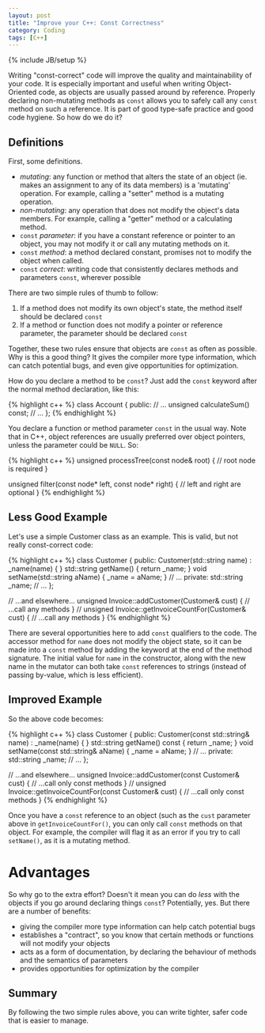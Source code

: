 ```yaml
---
layout: post
title: "Improve your C++: Const Correctness"
category: Coding
tags: [C++]
---
```

{% include JB/setup %}

Writing "const-correct" code will improve the quality and maintainability of your code.  It is especially important and useful when writing Object-Oriented code, as objects are usually passed around by reference.  Properly declaring non-mutating methods as `const` allows you to safely call any `const` method on such a reference.  It is part of good type-safe practice and good code hygiene. So how do we do it?

Definitions
-----------

First, some definitions.

 - *mutating*: any function or method that alters the state of an object (ie. makes an assignment to any of its data members) is a 'mutating' operation. For example, calling a "setter" method is a mutating operation.
 - *non-mutating*: any operation that does not modify the object's data members.  For example, calling a "getter" method or a calculating method.
 - `const` *parameter*: if you have a constant reference or pointer to an object, you may not modify it or call any mutating methods on it.
 - `const` *method*: a method declared constant, promises not to modify the object when called.
 - `const` *correct*: writing code that consistently declares methods and parameters `const`, wherever possible

There are two simple rules of thumb to follow:

 1. If a method does not modify its own object's state, the method itself should be declared `const`
 2. If a method or function does not modify a pointer or reference parameter, the parameter should be declared `const`

Together, these two rules ensure that objects are `const` as often as possible.  Why is this a good thing?  It gives the compiler more type information, which can catch potential bugs, and even give opportunities for optimization.

How do you declare a method to be `const`?  Just add the `const` keyword after the normal method declaration, like this:

{% highlight c++ %}
class Account
{
public:
    // ...
    unsigned calculateSum() const;
    // ...
};
{% endhighlight %}

You declare a function or method parameter `const` in the usual way.  Note that in C++, object references are usually preferred over object pointers, unless the parameter could be `NULL`.  So:

{% highlight c++ %}
unsigned processTree(const node& root)
{
    // root node is required
}

unsigned filter(const node* left, const node* right)
{
    // left and right are optional
}
{% endhighlight %}

Less Good Example
-----------------

Let's use a simple Customer class as an example.  This is valid, but not really const-correct code:

{% highlight c++ %}
class Customer
{
    public:
        Customer(std::string name) :
            _name(name)
        {
        }
        std::string getName()
        {
            return _name;
        }
       void setName(std::string aName)
        {
            _name = aName;
        }
        // ...
    private:
        std::string _name;
        // ...
};

// ...and elsewhere...
unsigned Invoice::addCustomer(Customer& cust)
{
    // ...call any methods
}
//
unsigned Invoice::getInvoiceCountFor(Customer& cust)
{
    // ...call any methods
}
{% endhighlight %}

There are several opportunities here to add `const` qualifiers to the code.  The accessor method for `name` does not modify the object state, so it can be made into a `const` method by adding the keyword at the end of the method signature.  The initial value for `name` in the constructor, along with the new name in the mutator can both take `const` references to strings (instead of passing by-value, which is less efficient).

Improved Example
----------------

So the above code becomes:

{% highlight c++ %}
class Customer
{
    public:
        Customer(const std::string& name) :
            _name(name)
        {
        }
        std::string getName() const
        {
            return _name;
        }
       void setName(const std::string& aName)
        {
            _name = aName;
        }
        // ...
    private:
        std::string _name;
        // ...
};

// ...and elsewhere...
unsigned Invoice::addCustomer(const Customer& cust)
{
    // ...call only const methods
}
//
unsigned Invoice::getInvoiceCountFor(const Customer& cust)
{
    // ...call only const methods
}
{% endhighlight %}

Once you have a `const` reference to an object (such as the `cust` parameter above in `getInvoiceCountFor()`, you can only call `const` methods on that object.  For example, the compiler will flag it as an error if you try to call `setName()`, as it is a mutating method.

Advantages
==========

So why go to the extra effort?  Doesn't it mean you can do *less* with the objects if you go around declaring things `const`?  Potentially, yes.  But there are a number of benefits:

 - giving the compiler more type information can help catch potential bugs
 - establishes a "contract", so you know that certain methods or functions will not modify your objects
 - acts as a form of documentation, by declaring the behaviour of methods and the semantics of parameters
 - provides opportunities for optimization by the compiler

Summary
-------

By following the two simple rules above, you can write tighter, safer code that is easier to manage.

